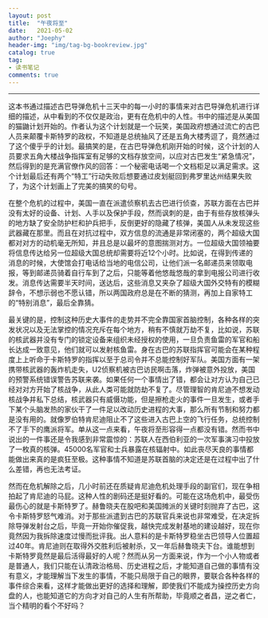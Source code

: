 ```yaml
---
layout: post
title:  "午夜将至"
date:   2021-05-02
author: "Joephy"
header-img: "img/tag-bg-bookreview.jpg"
catalog: true
tag:
- 读书笔记 
comments: true
---
```


-----------

这本书通过描述古巴导弹危机十三天中的每一小时的事情来对古巴导弹危机进行详细的描述，从中看到的不仅仅是政治，更有在危机中的人性。书中的描述是从美国的猫鼬计划开始的。作者认为这个计划就是一个玩笑，美国政府想通过流亡的古巴人员来颠覆卡斯特罗的政权，不知道是总统抽风了还是五角大楼秀逗了，竟然通过了这个傻乎乎的计划。最搞笑的是，在古巴导弹危机刚开始的时候，这个计划的人员要求五角大楼战争指挥室有足够的文档存放空间，以应对古巴发生“紧急情况”，然后得到的是充满官僚作风的回答：一个秘密电话喝一个文档柜足以满足需求。这个计划最后还有两个“特工”行动失败后想要通过皮划艇回到弗罗里达州结果失败了，为这个计划画上了完美的搞笑的句号。


在整个危机的过程中，美国一直在派遣侦察机去古巴进行侦查，苏联方面在古巴并没有太好的设备、计划、人手以及保护手段，然而讽刺的是，由于有些存放核弹头的地方缺了安全防护栏和护兵把手，反倒更好的隐藏了核弹，美国人从未发现这些武器藏在那里。而且在对抗过程中，双方信息的流通是非常闭塞的，两个超级大国都对对方的动机毫无所知，并且总是以最坏的意图揣测对方。一位超级大国领袖要将信息传达给另一位超级大国总统却需要将近12个小时。比如说，在得到传递的消息的时候，大使馆会打电话给当地的电信公司，让他们派一名邮递员来领取电报，等到邮递员骑着自行车到了之后，只能等着他悠哉悠哉的拿到电报公司进行收发。消息传达需要半天时间，送达后，这些消息又夹杂了超级大国外交特有的模糊辞令，不想示弱也不愿认错，所以两国政府总是在不断的猜测，再加上自家特工的“特别消息”，最后全靠猜。


最关键的是，控制这种历史大事件的走势并不完全靠国家首脑控制，各种各样的突发状况以及无法掌控的情况充斥在每个地方，稍有不慎就万劫不复，比如说，苏联的核武器并没有专门的锁定设备来组织未经授权的使用，一旦负责鱼雷的军官和船长达成一致意见，他们就可以发射核鱼雷。身在古巴的苏联指挥官可能会在某种程度上上听命于卡斯特罗的指挥以至于总司令并不总能控制好军队。美国方面有一架携带核武器的轰炸机走失，U2侦察机被古巴访民啊击落，炸弹被意外投放，美国的预警系统错误警告苏联来袭。如果任何一个事情出了错，都会让对方认为自己已经对对方开始了核战争，从此人类可能就防劫不复了。尽管理智的肯尼迪不想发动核战争并私下总结，核武器只有威慑功能，但是擦枪走火的事件一旦发生，或者手下某个头脑发热的家伙干了一件足以改动历史进程的大事，那么所有节制和努力都是没有用的。就像罗伯特肯尼迪阻止不了这些进入古巴上空的飞行任务，总统控制不了手下的鹰派将军。单从这一点来看，午夜将至形容得一点都没有错。然而书中说出的一件事还是令我感到非常震惊的：苏联人在西伯利亚的一次军事演习中投放了一枚真的核弹。45000名军官和士兵暴露在核辐射中。如此丧尽天良的事情都能做出来真的是疯狂至极。这种事情不知道是苏联首脑的决定还是在过程中出了什么差错，再也无法考证。


然而在危机解除之后，几小时前还在质疑肯尼迪危机处理手段的副官们，现在争相拍起了肯尼迪的马屁。这种人性的剧码还是挺好看的。可能在这场危机中，最受伤最伤心的就是卡斯特罗了。赫鲁晓夫在股吧和美国摊派的关键时刻抛弃了古巴，这令卡斯特罗怒气难消。对于那些派遣到古巴的苏联官兵来说也非常难受，在决定拆除导弹发射台之后，毕竟一开始你催促我，越快完成发射基地的建设越好，现在你竟然因为我拆除速度过慢而批评我。出人意料的是卡斯特罗稳坐古巴领导人位置超过40年。肯尼迪则在取得外交胜利后被射杀，又一年后赫鲁晓夫下台。谁能想到卡斯特罗竟然是最后活得最好的人呢？然而从另一方面来说，作为一个小人物或者是普通人，我们只能在认清政治格局、历史进程之后，才能知道自己做的事情有没有意义，才能理解当下发生的事情，不能只局限于自己的眼界，要联合各种各样的事件综合来看，这样才能做出更好的选择和理解，即使我们不能成为操控历史方向盘的人，也能知道它的方向才对自己的人生有所帮助，毕竟顺之者昌，逆之者亡，当个精明的看个不好吗？
